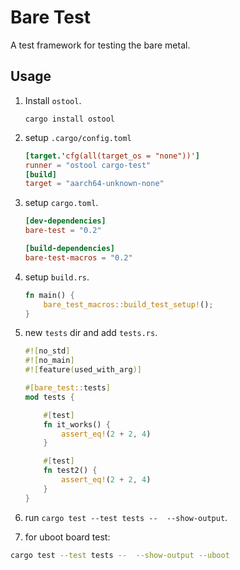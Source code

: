# Bare Test

A test framework for testing the bare metal.

## Usage

1. Install `ostool`.

    ```shell
    cargo install ostool
    ```

2. setup `.cargo/config.toml`

    ```toml
    [target.'cfg(all(target_os = "none"))']
    runner = "ostool cargo-test"
    [build]
    target = "aarch64-unknown-none"
    ```

3. setup `cargo.toml`.

    ```toml
    [dev-dependencies]
    bare-test = "0.2"

    [build-dependencies]
    bare-test-macros = "0.2"
    ```

4. setup `build.rs`.

    ```rust
    fn main() {
        bare_test_macros::build_test_setup!();
    }
    ```

5. new `tests` dir and add `tests.rs`.

    ```rust
    #![no_std]
    #![no_main]
    #![feature(used_with_arg)]

    #[bare_test::tests]
    mod tests {

        #[test]
        fn it_works() {
            assert_eq!(2 + 2, 4)
        }

        #[test]
        fn test2() {
            assert_eq!(2 + 2, 4)
        }
    }
    ```

6. run `cargo test --test tests --  --show-output`.

7. for uboot board test:

```sh
cargo test --test tests --  --show-output --uboot
```

